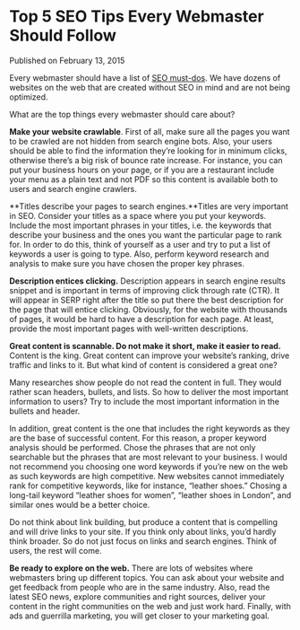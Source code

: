 # Top 5 SEO Tips Every Webmaster Should Follow

Published on February 13, 2015

Every webmaster should have a list of [SEO must-dos](https://www.linkedin.com/today/post/article/20140822083116-102575515-top-5-seo-tips-every-webmaster-should-follow?trk=prof-post). We have dozens of websites on the web that are created without SEO in mind and are not being optimized.

What are the top things every webmaster should care about?

**Make your website crawlable**. First of all, make sure all the pages you want to be crawled are not hidden from search engine bots. Also, your users should be able to find the information they’re looking for in minimum clicks, otherwise there’s a big risk of bounce rate increase. For instance, you can put your business hours on your page, or if you are a restaurant include your menu as a plain text and not PDF so this content is available both to users and search engine crawlers.

**Titles describe your pages to search engines.**Titles are very important in SEO. Consider your titles as a space where you put your keywords. Include the most important phrases in your titles, i.e. the keywords that describe your business and the ones you want the particular page to rank for. In order to do this, think of yourself as a user and try to put a list of keywords a user is going to type. Also, perform keyword research and analysis to make sure you have chosen the proper key phrases.

**Description entices clicking.** Description appears in search engine results snippet and is important in terms of improving click through rate (CTR). It will appear in SERP right after the title so put there the best description for the page that will entice clicking. Obviously, for the website with thousands of pages, it would be hard to have a description for each page. At least, provide the most important pages with well-written descriptions.

**Great content is scannable. Do not make it short, make it easier to read.** Content is the king. Great content can improve your website’s ranking, drive traffic and links to it. But what kind of content is considered a great one?

Many researches show people do not read the content in full. They would rather scan headers, bullets, and lists. So how to deliver the most important information to users? Try to include the most important information in the bullets and header.

In addition, great content is the one that includes the right keywords as they are the base of successful content. For this reason, a proper keyword analysis should be performed. Chose the phrases that are not only searchable but the phrases that are most relevant to your business. I would not recommend you choosing one word keywords if you’re new on the web as such keywords are high competitive. New websites cannot immediately rank for competitive keywords, like for instance, “leather shoes.” Chosing a long-tail keyword “leather shoes for women”, “leather shoes in London”, and similar ones would be a better choice.

Do not think about link building, but produce a content that is compelling and will drive links to your site. If you think only about links, you’d hardly think broader. So do not just focus on links and search engines. Think of users, the rest will come.

**Be ready to explore on the web.** There are lots of websites where webmasters bring up different topics. You can ask about your website and get feedback from people who are in the same industry. Also, read the latest SEO news, explore communities and right sources, deliver your content in the right communities on the web and just work hard. Finally, with ads and guerrilla marketing, you will get closer to your marketing goal.
	